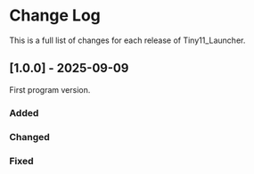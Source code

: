 # Change Log

This is a full list of changes for each release of Tiny11\_Launcher.

## \[1.0.0] - 2025-09-09

First program version.

### Added

### Changed

### Fixed

